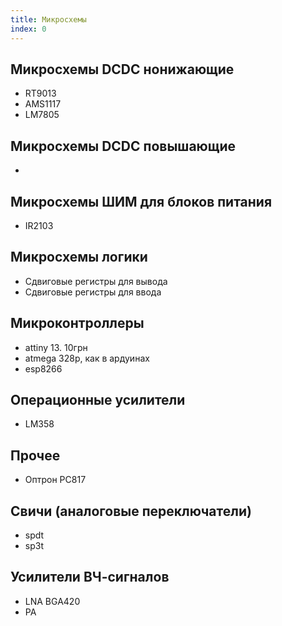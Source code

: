 ```yaml
---
title: Микросхемы
index: 0
---
```


## Микросхемы DCDC нонижающие
- RT9013
- AMS1117
- LM7805

## Микросхемы DCDC повышающие
- 

## Микросхемы ШИМ для блоков питания
- IR2103

## Микросхемы логики
- Сдвиговые регистры для вывода
- Сдвиговые регистры для ввода


## Микроконтроллеры
- attiny 13. 10грн
- atmega 328p, как в ардуинах
- esp8266


## Операционные усилители
- LM358


## Прочее
- Оптрон PC817

## Свичи (аналоговые переключатели)
- spdt
- sp3t

## Усилители ВЧ-сигналов
- LNA BGA420
- PA 

